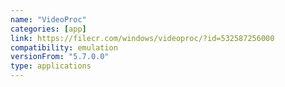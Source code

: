 ```yaml
---
name: "VideoProc"
categories: [app]
link: https://filecr.com/windows/videoproc/?id=532587256000
compatibility: emulation
versionFrom: "5.7.0.0"
type: applications
---
```


